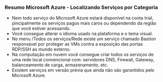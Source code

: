 ### Resumo Microsoft Azure - Localizando Serviços por Categoria

- Nem todo serviço do Microsoft Azure estará disponível na conta trial, pincipalmente os serviços pagos mais caros ou dependendo da região que você estiver acessando.
- Você consegue alterar o idioma usado na plataforma e o tema visual.
- No menu /Todos os serviços/Rede existe um serviço chamado Bastion responsável por proteger as VMs contra a exposição das portas RDP/SSH ao mundo externo.
- Na computação em nuvem você consegue criar todos os serviços de uma rede local convencional com: servidores DNS, Firewall, Gateway, balanceamento de carga, armazenamento, etc.
- Existem serviços em versão prévia que ainda não são garantidos pelo Microsoft Azure.
